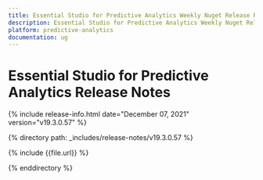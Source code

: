 ```yaml
---
title: Essential Studio for Predictive Analytics Weekly Nuget Release Release Notes  
description: Essential Studio for Predictive Analytics Weekly Nuget Release Release Notes  
platform: predictive-analytics
documentation: ug
---
```


# Essential Studio for Predictive Analytics  Release Notes  

{% include release-info.html date="December 07, 2021"  version="v19.3.0.57" %} 


{% directory path: _includes/release-notes/v19.3.0.57 %}

{% include {{file.url}} %}

{% enddirectory %}